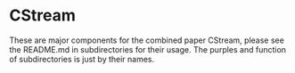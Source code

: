 # CStream
These are major components for the combined paper CStream, please see the README.md in subdirectories 
for their usage. The purples and function of subdirectories is just by their names.
